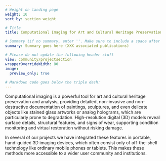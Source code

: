 ```yaml
---
# Weight on landing page
weight: 10
sort_by: section_weight

# Title
title: Computational Imaging for Art and Cultural Heritage Preservation and Analysis  

# Summary (if no summary, enter ''. Make sure to include a space after the colon.)
summary: Summary goes here (XXX associated publications)

# Please do not update the following header stuff
view: community/projectsection
wrapperOverrideWidth: 80
image:
  preview_only: true
  
# Markdown code goes below the triple dash:
---
```

Computational imaging is a powerful tool for art and cultural heritage preservation and analysis, providing detailed, non-invasive and non-destructive documentation of paintings, sculptures, and even delicate objects like stained glass artworks or analog holograms, which are particularly prone to degradation. High-resolution digital (3D) models reveal surface details, structural features, and signs of wear, supporting condition monitoring and virtual restoration without risking damage.  

In several of our projects we have integrated these features in portable, hand-guided 3D imaging devices, which often consist only of off-the-shelf technology like ordinary mobile phones or tablets. This makes these methods more accessible to a wider user community and institutions.